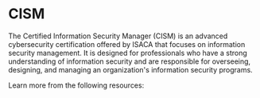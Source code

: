 # CISM

The Certified Information Security Manager (CISM) is an advanced cybersecurity certification offered by ISACA that focuses on information security management. It is designed for professionals who have a strong understanding of information security and are responsible for overseeing, designing, and managing an organization's information security programs.

Learn more from the following resources: